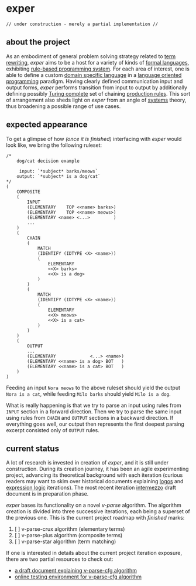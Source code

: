 
# exper

    // under construction - merely a partial implementation //

## about the project

As an embodiment of general problem solving strategy related to [term rewriting](https://en.wikipedia.org/wiki/Rewriting), *exper* aims to be a host for a variety of kinds of [formal languages](https://en.wikipedia.org/wiki/Formal_language), exhibiting [rule-based programming system](https://en.wikipedia.org/wiki/Rule-based_system). For each area of interest, one is able to define a custom [domain specific language](https://en.wikipedia.org/wiki/Domain-specific_language) in a [language oriented programming](https://en.wikipedia.org/wiki/Language-oriented_programming) paradigm. Having clearly defined communication input and output forms, *exper* performs transition from input to output by additionally defining possibly [Turing complete](https://en.wikipedia.org/wiki/Turing_completeness) set of chaining [production rules](https://en.wikipedia.org/wiki/Production_(computer_science)). This sort of arrangement also sheds light on *exper* from an angle of [systems](https://en.wikipedia.org/wiki/System) theory, thus broadening a possible range of use cases.

## expected appearance

To get a glimpse of how *(once it is finished)* interfacing with *exper* would look like, we bring the following ruleset:

    /*
        dog/cat decision example
        
         input: `*subject* barks/meows`
        output: `*subject* is a dog/cat`
    */
    (
        COMPOSITE
        (
            INPUT
            (ELEMENTARY    TOP <<name> barks>)
            (ELEMENTARY    TOP <<name> meows>)
            (ELEMENTARY <name> <...>         )
            ...
        )
        (
            CHAIN
            (
                MATCH
                (IDENTIFY (IDTYPE <X> <name>))
                (
                    ELEMENTARY
                    <<X> barks>
                    <<X> is a dog>
                )
            )
            (
                MATCH
                (IDENTIFY (IDTYPE <X> <name>))
                (
                    ELEMENTARY
                    <<X> meows>
                    <<X> is a cat>
                )
            )
        )
        (
            OUTPUT
            ...
            (ELEMENTARY             <...> <name>)
            (ELEMENTARY <<name> is a dog> BOT   )
            (ELEMENTARY <<name> is a cat> BOT   )
        )
    )
    
Feeding an input `Nora meows` to the above ruleset should yield the output `Nora is a cat`, while feeding `Milo barks` should yield `Milo is a dog`.

What is really happening is that we try to parse an input using rules from `INPUT` section in a forward direction. Then we try to parse the same input using rules from `CHAIN` and `OUTPUT` sections in a backward direction. If everything goes well, our output then represents the first deepest parsing excerpt consisted only of `OUTPUT` rules.

## current status

A lot of research is invested in creation of *exper*, and it is still under construction. During its creation journey, it has been an agile experimenting project, advancing its theoretical background with each iteration (curious readers may want to skim over historical documents explaining [logos](history/aug-2019-logos.md) and [expression logic](history/aug-2021-expression-logic.md) iterations). The most recent iteration [intermezzo](intermezzo.md) draft document is in preparation phase.

*exper* bases its functionality on a novel *v-parse* algorithm. The algorithm creation is divided into three successive iterations, each being a superset of the previous one. This is the current project roadmap with *finished* marks:

1. [ ] v-parse-crux algorithm (elementary terms)
2. [ ] v-parse-plus algorithm (composite terms)
3. [ ] v-parse-star algorithm (term matching)

If one is interested in details about the current project iteration exposure, there are two partial resources to check out:

- [a draft document explaining v-parse-cfg algorithm](v-parse-cfg.md)
- [online testing environment for v-parse-cfg algorithm](https://contrast-zone.github.io/exper/playground)


